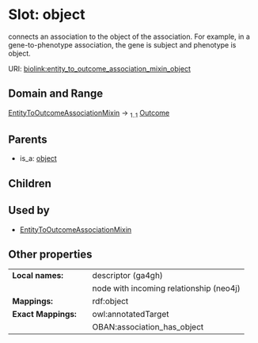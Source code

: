 
# Slot: object


connects an association to the object of the association. For example, in a gene-to-phenotype association, the gene is subject and phenotype is object.

URI: [biolink:entity_to_outcome_association_mixin_object](https://w3id.org/biolink/vocab/entity_to_outcome_association_mixin_object)


## Domain and Range

[EntityToOutcomeAssociationMixin](EntityToOutcomeAssociationMixin.md) &#8594;  <sub>1..1</sub> [Outcome](Outcome.md)

## Parents

 *  is_a: [object](object.md)

## Children


## Used by

 * [EntityToOutcomeAssociationMixin](EntityToOutcomeAssociationMixin.md)

## Other properties

|  |  |  |
| --- | --- | --- |
| **Local names:** | | descriptor (ga4gh) |
|  | | node with incoming relationship (neo4j) |
| **Mappings:** | | rdf:object |
| **Exact Mappings:** | | owl:annotatedTarget |
|  | | OBAN:association_has_object |

